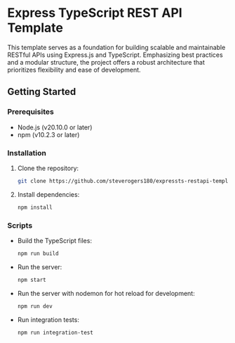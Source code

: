 # Express TypeScript REST API Template

This template serves as a foundation for building scalable and maintainable RESTful APIs using Express.js and TypeScript. Emphasizing best practices and a modular structure, the project offers a robust architecture that prioritizes flexibility and ease of development.

## Getting Started

### Prerequisites

- Node.js (v20.10.0 or later)
- npm (v10.2.3 or later)

### Installation

1. Clone the repository:

   ```bash
   git clone https://github.com/steverogers180/expressts-restapi-template.git
   ```

2. Install dependencies:

   ```bash
   npm install
   ```

### Scripts

- Build the TypeScript files:

  ```bash
  npm run build
  ```

- Run the server:

  ```bash
  npm start
  ```

- Run the server with nodemon for hot reload for development:

  ```bash
  npm run dev
  ```

- Run integration tests:

  ```bash
  npm run integration-test
  ```
